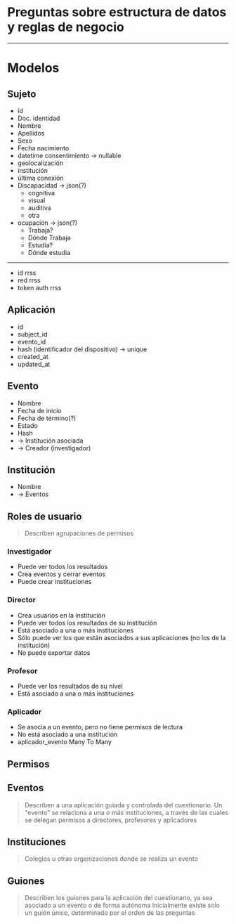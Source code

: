 # Preguntas sobre estructura de datos y reglas de negocio

---

# Modelos

## Sujeto

* id
* Doc. identidad
* Nombre
* Apellidos
* Sexo
* Fecha nacimiento
* datetime consentimiento → nullable
* geolocalización
* institución
* última conexión
* Discapacidad → json(?)
  + cognitiva
  + visual
  + auditiva
  + otra
* ocupación → json(?)
  + Trabaja?
  + Dónde Trabaja
  + Estudia?
  + Dónde estudia
---
* id rrss
* red rrss
* token auth rrss

## Aplicación

* id
* subject_id
* evento_id
* hash (identificador del dispositivo) → unique
* created_at
* updated_at

## Evento

* Nombre
* Fecha de inicio
* Fecha de término(?)
* Estado
* Hash
* → Institución asociada
* → Creador (investigador)

## Institución

* Nombre
* → Eventos

## Roles de usuario

> Describen agrupaciones de permisos

### Investigador

* Puede ver todos los resultados
* Crea eventos y cerrar eventos
* Puede crear instituciones

### Director

* Crea usuarios en la institución
* Puede ver todos los resultados de su institución
* Está asociado a una o más instituciones
* Sólo puede ver los que están asociados a sus aplicaciones (no los de la institución)
* No puede exportar datos

### Profesor

* Puede ver los resultados de su nivel
* Está asociado a una o más instituciones

### Aplicador

* Se asocia a un evento, pero no tiene permisos de lectura
* No está asociado a una institución
* aplicador_evento Many To Many

## Permisos

## Eventos

> Describen a una aplicación guiada y controlada del cuestionario.
> Un "evento" se relaciona a una o más instituciones, a través de las cuales se delegan permisos a directores, profesores y aplicadores

## Instituciones

> Colegios u otras organizaciones donde se realiza un evento

## Guiones

> Describen los guiones para la aplicación del cuestionario, ya sea asociado a un evento o de forma autónoma
> Inicialmente existe solo un guión único, determinado por el orden de las preguntas